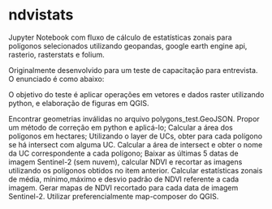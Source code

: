 # ndvistats
Jupyter Notebook com fluxo de cálculo de estatísticas zonais para polígonos selecionados utilizando geopandas, google earth engine api, rasterio, rasterstats e folium.

Originalmente desenvolvido para um teste de capacitação para entrevista. O enunciado é como abaixo:

O objetivo do teste é aplicar operações em vetores e dados raster utilizando python, e elaboração de figuras em QGIS.

Encontrar geometrias inválidas no arquivo polygons_test.GeoJSON. Propor um método de correção em python e aplicá-lo;
Calcular a área dos polígonos em hectares;
Utilizando o layer de UCs, obter para cada polígono se há intersect com alguma UC. Calcular a área de intersect e obter o nome da UC correspondente a cada polígono;
Baixar as últimas 5 datas de imagem Sentinel-2 (sem nuvem), calcular NDVI e recortar as imagens utilizando os polígonos obtidos no item anterior.
Calcular estatísticas zonais de média, mínimo,máximo e desvio padrão de NDVI referente a cada imagem.
Gerar mapas de NDVI recortado para cada data de imagem Sentinel-2. Utilizar preferencialmente map-composer do QGIS.
